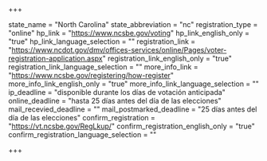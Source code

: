 +++

state_name = "North Carolina"
state_abbreviation = "nc"
registration_type = "online"
hp_link = "https://www.ncsbe.gov/voting"
hp_link_english_only = "true"
hp_link_language_selection = ""
registration_link = "https://www.ncdot.gov/dmv/offices-services/online/Pages/voter-registration-application.aspx"
registration_link_english_only = "true"
registration_link_language_selection = ""
more_info_link = "https://www.ncsbe.gov/registering/how-register"
more_info_link_english_only = "true"
more_info_link_language_selection = ""
ip_deadline = "disponible durante los días de votación anticipada"
online_deadline = "hasta 25 días antes del día de las elecciones"
mail_recevied_deadline = ""
mail_postmarked_deadline = "25 días antes del día de las elecciones"
confirm_registration = "https://vt.ncsbe.gov/RegLkup/"
confirm_registration_english_only = "true"
confirm_registration_language_selection = ""

+++